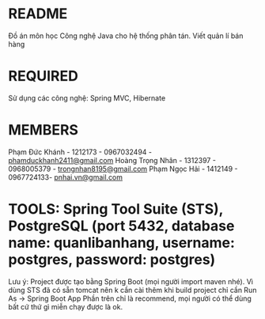 # README #
Đồ án môn học Công nghệ Java cho hệ thống phân tán. Viết quản lí bán hàng

# REQUIRED
Sử dụng các công nghệ: Spring MVC, Hibernate

# MEMBERS
Phạm Đức Khánh - 1212173 - 0967032494 - phamduckhanh2411@gmail.com
Hoàng Trọng Nhân - 1312397	- 0968005379 - trongnhan8195@gmail.com
Phạm Ngọc Hải  - 1412149 - 0967724133- pnhai.vn@gmail.com

# TOOLS: Spring Tool Suite (STS), PostgreSQL (port 5432, database name: quanlibanhang, username: postgres, password: postgres)
Lưu ý: Project được tạo bằng Spring Boot (mọi người import maven nhé). Vì dùng STS đã có sẵn tomcat nên k cần cài thêm
khi build project chỉ cần Run As -> Spring Boot App
Phần trên chỉ là recommend, mọi người có thể dùng bất cứ thứ gì miễn chạy được là ok.

